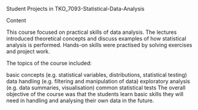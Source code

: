 Student Projects in TKO_7093-Statistical-Data-Analysis

Content

This course focused on practical skills of data analysis. The lectures introduced theoretical concepts and discuss examples of how statistical analysis is performed. Hands-on skills were practised by solving exercises and project work.

The topics of the course included:

basic concepts (e.g. statistical variables, distributions, statistical testing)
data handling (e.g. filtering and manipulation of data)
exploratory analysis (e.g. data summaries, visualisation)
common statistical tests
The overall objective of the course was that the students learn basic skills they will need in handling and analysing their own data in the future.
